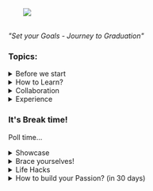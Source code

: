 
<img style="margin-left: 30px" src="https://memegenerator.net/img/instances/74823232/so-little-time-so-much-to-learn.jpg"/>
</br> </br>

*"Set your Goals - Journey to Graduation"*

### Topics:

<details><summary>Before we start</summary>
<p>

Let's take 2 polls. Open <span style="font-size:32px;letter-spacing:2px">[rb.gy/wgpodn](https://app.sli.do/event/4FL1a6NFocFqcc3gE7QoSq/polls)</span> or Scan QR

<img src="https://drive.google.com/uc?export=view&id=1aXsQIcP2Tbr899rITukI_WUkkX6J4rD5" height="200" />
</br></br>


<details><summary><span style="color:#e0840e">Poll Question-1</span></summary>
<p>

Q. Which superpower would you most like to have? (choose one)
</br>
<img src="https://i.pinimg.com/originals/c2/93/56/c293563aa553250601d8cb768c044d4b.jpg" height="300">

</p>
</details>

<details><summary><span style="color:#e0840e">Poll Question-2</span></summary>
<p>

Q. If you weren’t at college, what else would you be doing? (write in 1 or 2 words)
</br>
<img src="https://www.cvplaza.com/wp-content/uploads/2012/09/example-of-cv-hobbies.png" height="300" />

</p>
</details>

If you get **Doubts** or **Questions** during the session? Ask them on <a href="https://app.sli.do/event/4FL1a6NFocFqcc3gE7QoSq"><img src="https://www.sli.do/build/img/common/slido-logo-c79e792.svg" height="20"/></a>
</br>(Vote for the questions you like and I'll answer them first)

</p>
</details>

<details><summary>How to Learn?</summary>
<p>

```mermaid
graph LR;
A[What's your type?]-->B[Visual];
A[What's your type?]-->C[Reading];
A[What's your type?]-->D[Auditory];
A[What's your type?]-->E[Kinaesthetic];
```

![](https://www.jing.fm/clipimg/detail/86-869263_visual-learning-techniques-types-of-learners-vark.png)
#### Approach
Find a topic that excites you, learn it, put it to use.

#### Resources
- online/meetups/workshops/courses
- Tech Stack: open-source, local machine, on-cloud (AWS, GCP, Azure) with Free credits
- Must-knows:
    - Fundamentals of CS,
    - DS and Basic Algos,
    - Programming Paradigms(Declarative vs Imperative),
    - Security: Refer to recent Hacks costing companies in millions of $$$
    - System Design: Building Scalable software is more important than ever due to load!
    - Tools(CLI, Git, IDEs)
</br>

</br>

## Where's Refresh?
> *Is there a <kbd>CTRL</kbd>+<kbd>R</kbd> for our brain?*


#### Learn, Unlearn, Relearn!
![Learn, UnLearn, ReLearn](https://c.tenor.com/nXhfMzITuB8AAAAC/yoda-you-must-unlearn-what-you-have-learned.gif)

Read about [How to Unlearn?](https://trainingindustry.com/articles/strategy-alignment-and-planning/unlearning-in-the-time-of-continuous-learning/)

But what if I fall in the Tutorial Hell ??

<img src="https://miro.medium.com/max/1400/0*z_yGWOtVhjZOFLt-" height="200"/>
</br></br>

> Don't get stuck in the tutorial loop!

Read this article on [How to break out of Tutorial loop?](https://betterprogramming.pub/stuck-in-the-tutorial-loop-as-a-developer-2d1a3f76c941)

</p>
</details>

<details><summary>Collaboration</summary>
<p>

- CP platforms(competitive): <a href="https://www.hackerrank.com/"><img src="https://user-images.githubusercontent.com/86655646/143421240-b96814f2-ba80-4232-9d24-2fc6157ed89d.png" height="20"/></a>, <a href="https://geeksforgeeks.org//"><img src="https://media.geeksforgeeks.org/wp-content/cdn-uploads/20200817185016/gfg_complete_logo_2x-min.png" height="20"/></a>, [takeuforward.org](https://takeuforward.org/)
- Inter-college Hackathons, Technical Presentations.
- Team projects
- Build upon an Idea!

and...

<img src="https://c.tenor.com/Jl4BGhYA5j8AAAAC/learn-teach.gif" height="300" />

</p>
</details>

<details><summary>Experience</summary>
<p>

- Build products: in a small team(2-3)
- Join a startup as an intern: Friend's reference, or look for Job posting via Career sites or LinkedIn jobs portal.

</p>
</details>

### It's Break time!
Poll time...


<details><summary>Showcase</summary>
<p>

- GitHub Profile READMEs: Use `github-readme-stats` project by [Anurag Hazra](https://github.com/anuraghazra)
![](https://user-images.githubusercontent.com/35374649/88318866-004b8280-cd39-11ea-97b4-6216e3ddf352.PNG)

- Portfolio Website: Create websites and host them on GitHub Pages (search for open-source [Portfolio-Website](https://github.com/topics/portfolio-website)  projects). An eg. portfolio:
![](https://user-images.githubusercontent.com/53429438/106779355-e9cd9e80-666c-11eb-9417-8a4b54441bc6.gif)

</p>
</details>

<details><summary>Brace yourselves!</summary>
<p>

<div align="center"><span style="font-size:20px;"><em>You're not unique!</em></span></div>

<div align="center"><span style="font-size:20px;"><em>but...</em></span></div>

<div align="center"><span style="font-size:20px;"><em>That also means, you're not alone!</em></span></div>
</br>

- Procrastination
- Phone Use
- Distracted on Social Media - low attention span
- Unprepared
- Lack of Focus!

<div align="center"><details><summary>What's the big QUESTION?</summary>
<p>
<div align="center"><span style="font-size:20px; color:#e0840e"><em>Who’s in charge of your future? Oh, right, it’s you.!</em></span></div>

</p>
</details>
</div>

</p>
</details>

<details><summary>Life Hacks</summary>
<p>

- Surround yourself with goal-oriented, ambitious folks!

- Overcome procrastination, distractions, attention-deficit!

- Follow your inspiration! (on LinkedIn, Twitter)

- Strengthen your Engine (health: Physical & Mental well-being is critical to achieve your Goals)

</p>
</details>

<details><summary>How to build your Passion? (in 30 days)</summary>
<p>

<img height="200" src="https://pbs.twimg.com/media/EMoeAbbW4AI3Tph?format=jpg&name=900x900"/>

```mermaid
graph TD;
    A[Open Exploration]-->B[Found Interest];
    B[Found Interest]-->C[Hands-on];
    C[Hands-on]-->D[Set Goal];
    D[Set Goal]-->E[Serious Commitment];
    E[Serious Commitment]-->F[Fail / Learn];
    F[Fail / Learn]-->G[Succeed];
    G[Succeed]-->H[Don't Stop];
```


</p>
</details>
